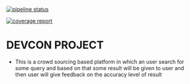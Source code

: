 [![pipeline status](https://gitlab.com/ishawakankar/devcon/badges/master/pipeline.svg)](https://gitlab.com/ishawakankar/devcon/commits/master)

[![coverage report](https://gitlab.com/ishawakankar/devcon/badges/master/coverage.svg)](https://gitlab.com/ishawakankar/devcon/commits/master)



# DEVCON PROJECT



- This is a crowd sourcing based platform in which an user search for some query and based on       that some result will be given to user and then user will give feedback on the accuracy level     of result 
